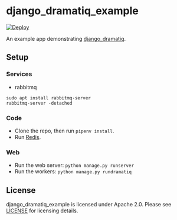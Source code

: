# django_dramatiq_example

[![Deploy](https://www.herokucdn.com/deploy/button.svg)](https://heroku.com/deploy)

An example app demonstrating [django_dramatiq][django_dramatiq].


## Setup
### Services
* rabbitmq  
```
sudo apt install rabbitmq-server
rabbitmq-server -detached
```
### Code
* Clone the repo, then run 
```pipenv install```.
* Run [Redis][redis].
### Web
* Run the web server: ```python manage.py runserver```
* Run the workers: ```python manage.py rundramatiq```


## License

django_dramatiq_example is licensed under Apache 2.0.  Please see
[LICENSE][license] for licensing details.


[django_dramatiq]: https://github.com/Bogdanp/django_dramatiq
[redis]: https://redis.io
[license]: https://github.com/Bogdanp/django_dramatiq_example/blob/master/LICENSE
